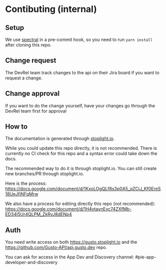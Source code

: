 # Contibuting (internal)

## Setup

We use [spectral](https://meta.stoplight.io/docs/spectral/ZG9jOjYx-overview) in a pre-commit hook, so you need to run `yarn install`  after cloning this repo.

## Change request

The DevRel team track changes to the api on their Jira board if you want to request a change.

## Change approval

If you want to do the change yourself, have your changes go through the DevRel team first for approval

## How to

The documentation is generated through [stoplight.io](gusto.stoplight.io).

While you could update this repo directly, it is not recommended. There is currently no CI check for this repo and a syntax error could take down the docs.

The recommended way to do it is through stoplight.io. You can still create new branches/PR through stoplight.io.


Here is the process: https://docs.google.com/document/d/1KxoLOgQLf8s3p0A5_qZCiJ_Kf0EreS18UeJfiNFqMrw

We also have a process for editing directly this repo (not recommended): https://docs.google.com/document/d/1H4vtaynEvc74ZXfMb-ED34I5Ur4QLPM_ZkRvJ8dENp4


## Auth

You need write access on both https://gusto.stoplight.io and the https://github.com/Gusto-API/api.gusto.dev repo.

You can ask for access in the App Dev and Discovery channel: #pie-app-developer-and-discovery
